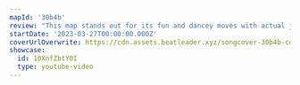 ```yaml
---
mapId: '30b4b'
review: "This map stands out for its fun and dancey moves with actual jumps throughout the top 3 diffs. It also has 2 extra diffs without jumps in case you're not up to jumping around."
startDate: '2023-03-27T00:00:00.000Z'
coverUrlOverwrite: https://cdn.assets.beatleader.xyz/songcover-30b4b-cover.png
showcase:
  id: 10XnfZbtY0I
  type: youtube-video
---
```

